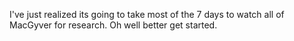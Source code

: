 I've just realized its going to take most of the 7 days to watch all of MacGyver for research. Oh well better get started.